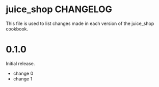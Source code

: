# juice_shop CHANGELOG

This file is used to list changes made in each version of the juice_shop cookbook.

# 0.1.0

Initial release.

- change 0
- change 1

